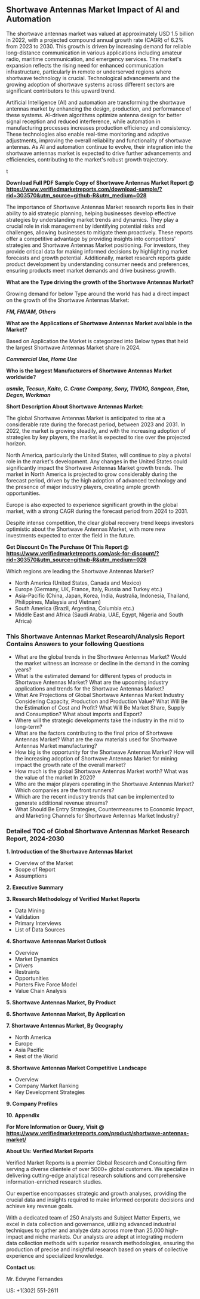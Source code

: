 <h2>Shortwave Antennas Market Impact of AI and Automation</h2><p>The shortwave antennas market was valued at approximately USD 1.5 billion in 2022, with a projected compound annual growth rate (CAGR) of 6.2% from 2023 to 2030. This growth is driven by increasing demand for reliable long-distance communication in various applications including amateur radio, maritime communication, and emergency services. The market's expansion reflects the rising need for enhanced communication infrastructure, particularly in remote or underserved regions where shortwave technology is crucial. Technological advancements and the growing adoption of shortwave systems across different sectors are significant contributors to this upward trend.</p><p>Artificial Intelligence (AI) and automation are transforming the shortwave antennas market by enhancing the design, production, and performance of these systems. AI-driven algorithms optimize antenna design for better signal reception and reduced interference, while automation in manufacturing processes increases production efficiency and consistency. These technologies also enable real-time monitoring and adaptive adjustments, improving the overall reliability and functionality of shortwave antennas. As AI and automation continue to evolve, their integration into the shortwave antennas market is expected to drive further advancements and efficiencies, contributing to the market's robust growth trajectory.</p>t</p><p id="" class=""><strong>Download Full PDF Sample Copy of Shortwave Antennas Market Report @ <a href="https://www.verifiedmarketreports.com/download-sample/?rid=303570&utm_source=github-R&utm_medium=028" target="_blank">https://www.verifiedmarketreports.com/download-sample/?rid=303570&utm_source=github-R&utm_medium=028</a></strong></p><p>The importance of&nbsp;Shortwave Antennas Market research reports lies in their ability to aid strategic planning, helping businesses develop effective strategies by understanding market trends and dynamics. They play a crucial role in risk management by identifying potential risks and challenges, allowing businesses to mitigate them proactively. These reports offer a competitive advantage by providing insights into competitors' strategies and Shortwave Antennas Market positioning. For investors, they provide critical data for making informed decisions by highlighting market forecasts and growth potential. Additionally, market research reports guide product development by understanding consumer needs and preferences, ensuring products meet market demands and drive business growth.</p><p><strong>What are the&nbsp;Type driving the growth of the Shortwave Antennas Market?</strong></p><p id="" class="">Growing demand for below Type around the world has had a direct impact on the growth of the Shortwave Antennas Market:</p><em><strong>FM, FM/AM, Others</strong></em></p><strong>What are the&nbsp;Applications&nbsp;of Shortwave Antennas Market available in the Market?</strong></p><p id="" class="">Based on Application the Market is categorized into Below types that held the largest Shortwave Antennas Market share In 2024.</p><em><strong>Commercial Use, Home Use</strong></em></p><strong>Who is the largest Manufacturers of Shortwave Antennas Market worldwide?</strong></p><p><em><strong>usmile, Tecsun, Kaito, C. Crane Company, Sony, TIVDIO, Sangean, Eton, Degen, Workman</strong></em></p><p id="" class=""><strong>Short Description About Shortwave Antennas Market:</strong></p><p>The global Shortwave Antennas Market is anticipated to rise at a considerable rate during the forecast period, between 2023 and 2031. In 2022, the market is growing steadily, and with the increasing adoption of strategies by key players, the market is expected to rise over the projected horizon.</p><p>North America, particularly the United States, will continue to play a pivotal role in the market's development. Any changes in the United States could significantly impact the Shortwave Antennas Market growth trends. The market in North America is projected to grow considerably during the forecast period, driven by the high adoption of advanced technology and the presence of major industry players, creating ample growth opportunities.</p><p>Europe is also expected to experience significant growth in the global market, with a strong CAGR during the forecast period from 2024 to 2031.</p><p>Despite intense competition, the clear global recovery trend keeps investors optimistic about the Shortwave Antennas Market, with more new investments expected to enter the field in the future.</p><p id="" class=""><strong>Get Discount On The Purchase Of This Report @ <a href="https://www.verifiedmarketreports.com/ask-for-discount/?rid=303570&utm_source=github-R&utm_medium=028" target="_blank">https://www.verifiedmarketreports.com/ask-for-discount/?rid=303570&utm_source=github-R&utm_medium=028</a></strong></p>Which regions are leading the Shortwave Antennas Market?</p><ul><li>North America (United States, Canada and Mexico)</li><li>Europe (Germany, UK, France, Italy, Russia and Turkey etc.)</li><li>Asia-Pacific (China, Japan, Korea, India, Australia, Indonesia, Thailand, Philippines, Malaysia and Vietnam)</li><li>South America (Brazil, Argentina, Columbia etc.)</li><li>Middle East and Africa (Saudi Arabia, UAE, Egypt, Nigeria and South Africa)</li></ul><h3 id="" class="">This Shortwave Antennas Market Research/Analysis Report Contains Answers to your following Questions</h3><ul><li>What are the global trends in the Shortwave Antennas Market? Would the market witness an increase or decline in the demand in the coming years?</li><li>What is the estimated demand for different types of products in Shortwave Antennas Market? What are the upcoming industry applications and trends for the Shortwave Antennas Market?</li><li>What Are Projections of Global Shortwave Antennas Market Industry Considering Capacity, Production and Production Value? What Will Be the Estimation of Cost and Profit? What Will Be Market Share, Supply and Consumption? What about imports and Export?</li><li>Where will the strategic developments take the industry in the mid to long-term?</li><li>What are the factors contributing to the final price of Shortwave Antennas Market? What are the raw materials used for Shortwave Antennas Market manufacturing?</li><li>How big is the opportunity for the Shortwave Antennas Market? How will the increasing adoption of Shortwave Antennas Market for mining impact the growth rate of the overall market?</li><li>How much is the global Shortwave Antennas Market worth? What was the value of the market In 2020?</li><li>Who are the major players operating in the Shortwave Antennas Market? Which companies are the front runners?</li><li>Which are the recent industry trends that can be implemented to generate additional revenue streams?</li><li>What Should Be Entry Strategies, Countermeasures to Economic Impact, and Marketing Channels for Shortwave Antennas Market Industry?</li></ul><h3 id="" class="">Detailed TOC of Global Shortwave Antennas Market Research Report, 2024-2030</h3><p id="" class=""><strong>1. Introduction of the Shortwave Antennas Market</strong></p><ul><li>Overview of the Market</li><li>Scope of Report</li><li>Assumptions</li></ul><p id="" class=""><strong>2. Executive Summary</strong></p><p id="" class=""><strong>3. Research Methodology of Verified Market Reports</strong></p><ul><li>Data Mining</li><li>Validation</li><li>Primary Interviews</li><li>List of Data Sources</li></ul><p id="" class=""><strong>4. Shortwave Antennas Market Outlook</strong></p><ul><li>Overview</li><li>Market Dynamics</li><li>Drivers</li><li>Restraints</li><li>Opportunities</li><li>Porters Five Force Model</li><li>Value Chain Analysis</li></ul><p id="" class=""><strong>5. Shortwave Antennas Market, By Product</strong></p><p id="" class=""><strong>6. Shortwave Antennas Market, By Application</strong></p><p id="" class=""><strong>7. Shortwave Antennas Market, By Geography</strong></p><ul><li>North America</li><li>Europe</li><li>Asia Pacific</li><li>Rest of the World</li></ul><p id="" class=""><strong>8. Shortwave Antennas Market Competitive Landscape</strong></p><ul><li>Overview</li><li>Company Market Ranking</li><li>Key Development Strategies</li></ul><p id="" class=""><strong>9. Company Profiles</strong></p><p id="" class=""><strong>10. Appendix</strong></p><p id="" class=""><strong>For More Information or Query, Visit @ <a href="https://www.verifiedmarketreports.com/product/shortwave-antennas-market/" target="_blank">https://www.verifiedmarketreports.com/product/shortwave-antennas-market/</a></strong></p><p id="" class=""><strong>About Us: Verified Market Reports</strong></p><p id="" class="">Verified Market Reports is a premier Global Research and Consulting firm serving a diverse clientele of over 5000+ global customers. We specialize in delivering cutting-edge analytical research solutions and comprehensive information-enriched research studies.</p><p id="" class="">Our expertise encompasses strategic and growth analyses, providing the crucial data and insights required to make informed corporate decisions and achieve key revenue goals.</p><p id="" class="">With a dedicated team of 250 Analysts and Subject Matter Experts, we excel in data collection and governance, utilizing advanced industrial techniques to gather and analyze data across more than 25,000 high-impact and niche markets. Our analysts are adept at integrating modern data collection methods with superior research methodologies, ensuring the production of precise and insightful research based on years of collective experience and specialized knowledge.</p><p id="" class=""><strong>Contact us:</strong></p><p id="" class="">Mr. Edwyne Fernandes</p><p id="" class="">US: +1(302) 551-2611</p>